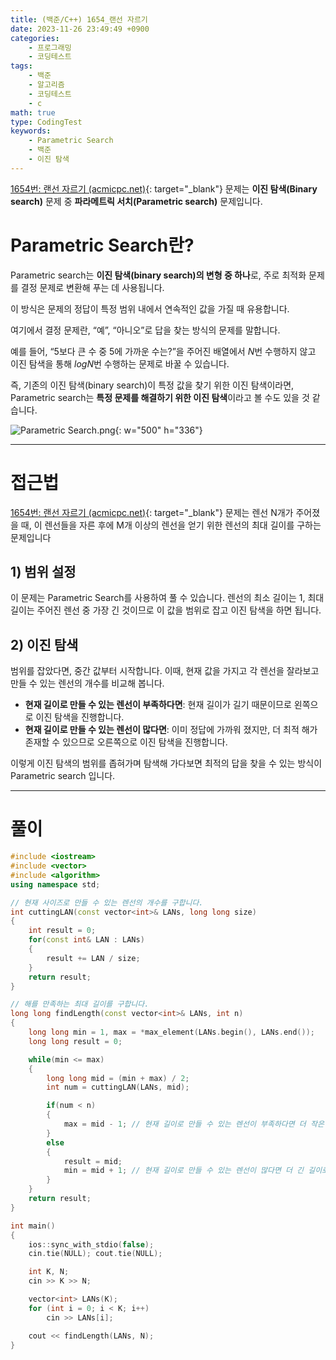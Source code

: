 ```yaml
---
title: (백준/C++) 1654_랜선 자르기
date: 2023-11-26 23:49:49 +0900
categories:
    - 프로그래밍
    - 코딩테스트
tags:
    - 백준
    - 알고리즘
    - 코딩테스트
    - c
math: true
type: CodingTest
keywords:
    - Parametric Search
    - 백준
    - 이진 탐색
---
```


[1654번: 랜선 자르기 (acmicpc.net)](https://www.acmicpc.net/problem/1654){: target="_blank"} 문제는 <span class="keyword">**이진 탐색(Binary search)**</span> 문제 중 <span class="important">**파라메트릭 서치(Parametric search)**</span> 문제입니다.

# Parametric Search란?

<span class="keyword">Parametric search</span>는 **이진 탐색(binary search)의 변형 중 하나**로, 주로 최적화 문제를 결정 문제로 변환해 푸는 데 사용됩니다.

이 방식은 문제의 정답이 특정 범위 내에서 연속적인 값을 가질 때 유용합니다.

여기에서 결정 문제란, “예”, “아니오”로 답을 찾는 방식의 문제를 말합니다.

예를 들어, “5보다 큰 수 중 5에 가까운 수는?”을 주어진 배열에서 $N$번 수행하지 않고 이진 탐색을 통해 $logN$번 수행하는 문제로 바꿀 수 있습니다.

즉, 기존의 이진 탐색(binary search)이 특정 값을 찾기 위한 이진 탐색이라면, Parametric search는 **특정 문제를 해결하기 위한 이진 탐색**이라고 볼 수도 있을 것 같습니다.

![Parametric Search.png](https://drive.google.com/uc?export=view&id=16-blR-QyoTcYQBw4HKx-YcrF-_fkhyOR&usp=drive_fs){: w="500" h="336"}

---

# 접근법

[1654번: 랜선 자르기 (acmicpc.net)](https://www.acmicpc.net/problem/1654){: target="_blank"} 문제는 렌선 N개가 주어졌을 때, 이 렌선들을 자른 후에 M개 이상의 렌선을 얻기 위한 렌선의 최대 길이를 구하는 문제입니다

## 1) 범위 설정

이 문제는 Parametric Search를 사용하여 풀 수 있습니다. 렌선의 최소 길이는 1, 최대 길이는 주어진 렌선 중 가장 긴 것이므로 이 값을 범위로 잡고 이진 탐색을 하면 됩니다.

## 2) 이진 탐색

범위를 잡았다면, 중간 값부터 시작합니다. 이때, 현재 값을 가지고 각 렌선을 잘라보고 만들 수 있는 렌선의 개수를 비교해 봅니다.

- **현재 길이로 만들 수 있는 렌선이 부족하다면**: 현재 길이가 길기 때문이므로 왼쪽으로 이진 탐색을 진행합니다.
- **현재 길이로 만들 수 있는 렌선이 많다면**: 이미 정답에 가까워 졌지만, 더 최적 해가 존재할 수 있으므로 오른쪽으로 이진 탐색을 진행합니다.

이렇게 이진 탐색의 범위를 좁혀가며 탐색해 가다보면 최적의 답을 찾을 수 있는 방식이 Parametric search 입니다.

---

# 풀이

```cpp
#include <iostream>
#include <vector>
#include <algorithm>
using namespace std;

// 현재 사이즈로 만들 수 있는 렌선의 개수를 구합니다.
int cuttingLAN(const vector<int>& LANs, long long size)
{
	int result = 0;
	for(const int& LAN : LANs)
	{
		result += LAN / size;
	}
	return result;
}

// 해를 만족하는 최대 길이를 구합니다.
long long findLength(const vector<int>& LANs, int n)
{
	long long min = 1, max = *max_element(LANs.begin(), LANs.end());
	long long result = 0;

	while(min <= max)
	{
		long long mid = (min + max) / 2;
		int num = cuttingLAN(LANs, mid);

		if(num < n)
		{
			max = mid - 1; // 현재 길이로 만들 수 있는 렌선이 부족하다면 더 작은 길이로 탐색합니다.
		}
		else
		{
			result = mid;
			min = mid + 1; // 현재 길이로 만들 수 있는 렌선이 많다면 더 긴 길이로 탐색합니다.
		}
	}
	return result;
}

int main()
{
	ios::sync_with_stdio(false);
	cin.tie(NULL); cout.tie(NULL);

	int K, N;
	cin >> K >> N;

	vector<int> LANs(K);
	for (int i = 0; i < K; i++)
		cin >> LANs[i];

	cout << findLength(LANs, N);
}
```